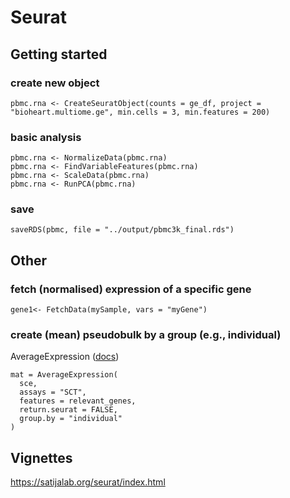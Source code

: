 # Seurat

## Getting started

### create new object
```
pbmc.rna <- CreateSeuratObject(counts = ge_df, project = "bioheart.multiome.ge", min.cells = 3, min.features = 200)
```
### basic analysis
```
pbmc.rna <- NormalizeData(pbmc.rna)
pbmc.rna <- FindVariableFeatures(pbmc.rna)
pbmc.rna <- ScaleData(pbmc.rna)
pbmc.rna <- RunPCA(pbmc.rna)
```
### save
```
saveRDS(pbmc, file = "../output/pbmc3k_final.rds")
```
## Other

###  fetch (normalised) expression of a specific gene
```gene1<- FetchData(mySample, vars = "myGene")``` 

### create (mean) pseudobulk by a group (e.g., individual)
AverageExpression ([docs](https://rdrr.io/github/satijalab/seurat/man/AverageExpression.html))
```
mat = AverageExpression(
  sce,
  assays = "SCT",
  features = relevant_genes,
  return.seurat = FALSE,
  group.by = "individual"
)
``` 

## Vignettes

https://satijalab.org/seurat/index.html
